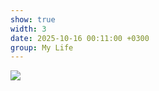 ```yaml
---
show: true
width: 3
date: 2025-10-16 00:11:00 +0300
group: My Life
---
```

<div>
    <img data-src="{{ '/assets/images/etc/mylife/GGnSZurXYAEq3ya.jpg' | relative_url }}" class="lazy w-100 rounded-xl" src="{{ '/assets/images/empty_300x200.png' | relative_url }}">
</div>
